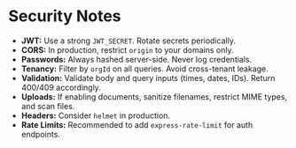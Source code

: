 
# Security Notes

- **JWT:** Use a strong `JWT_SECRET`. Rotate secrets periodically.
- **CORS:** In production, restrict `origin` to your domains only.
- **Passwords:** Always hashed server-side. Never log credentials.
- **Tenancy:** Filter by `orgId` on all queries. Avoid cross-tenant leakage.
- **Validation:** Validate body and query inputs (times, dates, IDs). Return 400/409 accordingly.
- **Uploads:** If enabling documents, sanitize filenames, restrict MIME types, and scan files.
- **Headers:** Consider `helmet` in production.
- **Rate Limits:** Recommended to add `express-rate-limit` for auth endpoints.
